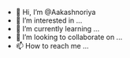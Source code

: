 - 👋 Hi, I’m @Aakashnoriya
- 👀 I’m interested in ...
- 🌱 I’m currently learning ...
- 💞️ I’m looking to collaborate on ...
- 📫 How to reach me ...

<!--Aakashnoriya/Aakashnoriya is a ✨ special ✨ repository because its `README.md` (this file) appears on your GitHub profile.
You can click the Preview link to tak
